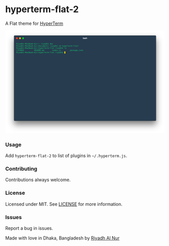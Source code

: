 hyperterm-flat-2
======================

A Flat theme for [HyperTerm](https://hyperterm.org/)  

![Screenshot](screenshot.png)

### Usage
Add `hyperterm-flat-2` to list of plugins in `~/.hyperterm.js`.  

### Contributing
Contributions always welcome.  

### License  
Licensed under MIT. See [LICENSE](LICENSE) for more information.  

### Issues  
Report a bug in issues.   

Made with love in Dhaka, Bangladesh by [Riyadh Al Nur](https://verticalaxisbd.com)
